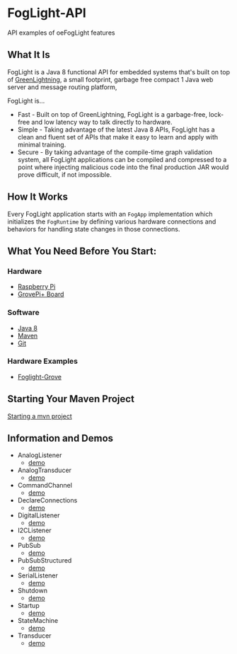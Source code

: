 # FogLight-API
API examples of oeFogLight features
## What It Is ##
FogLight is a Java 8 functional API for embedded systems that's built on top of [GreenLightning](https://github.com/oci-pronghorn/GreenLightning), a small footprint, garbage free compact 1 Java web server and message routing platform, 

FogLight is...
- Fast - Built on top of GreenLightning, FogLight is a garbage-free, lock-free and low latency way to talk directly to hardware.
- Simple - Taking advantage of the latest Java 8 APIs, FogLight has a clean and fluent set of APIs that make it easy to learn and apply with minimal training.
- Secure - By taking advantage of the compile-time graph validation system, all FogLight applications can be compiled and compressed to a point where injecting malicious code into the final production JAR would prove difficult, if not impossible.

## How It Works ##
Every FogLight application starts with an `FogApp` implementation which initializes the `FogRuntime` by defining various hardware connections and behaviors for handling state changes in those connections.  

## What You Need Before You Start:
### Hardware
- [Raspberry Pi](https://www.raspberrypi.org/)
- [GrovePi+ Board](https://www.dexterindustries.com/shop/grovepi-board/)
### Software
- [Java 8](https://docs.oracle.com/javase/8/docs/technotes/guides/install/install_overview.html)
- [Maven](https://maven.apache.org/install.html)
- [Git](https://git-scm.com/)
### Hardware Examples
- [Foglight-Grove](https://github.com/oci-pronghorn/FogLight-Grove/blob/master/README.md)
## Starting Your Maven Project
[Starting a mvn project](https://github.com/oci-pronghorn/FogLighter/blob/master/README.md)
## Information and Demos 
- AnalogListener
  - [demo](https://github.com/oci-pronghorn/FogLight-API/blob/master/AnalogListener/README.md)
- AnalogTransducer
  - [demo](https://github.com/oci-pronghorn/FogLight-API/blob/master/AnalogTransducer/README.md)
- CommandChannel
  - [demo](https://github.com/oci-pronghorn/FogLight-API/blob/master/CommandChannel/README.md)
- DeclareConnections
  - [demo](https://github.com/oci-pronghorn/FogLight-API/blob/master/DeclareConnections/README.md)
- DigitalListener
  - [demo](https://github.com/oci-pronghorn/FogLight-API/blob/master/DigitalListener/README.md)
- I2CListener
  - [demo](https://github.com/oci-pronghorn/FogLight-API/blob/master/I2CListener/README.md)
- PubSub
  - [demo](https://github.com/oci-pronghorn/FogLight-API/blob/master/PubSub/README.md)
- PubSubStructured
  - [demo](https://github.com/oci-pronghorn/FogLight-API/blob/master/PubSubStructured/README.md)
- SerialListener
  - [demo](https://github.com/oci-pronghorn/FogLight-API/blob/master/SerialListener/README.md)
- Shutdown
  - [demo](https://github.com/oci-pronghorn/FogLight-API/blob/master/Shutdown/README.md)
- Startup
  - [demo](https://github.com/oci-pronghorn/FogLight-API/blob/master/Startup/README.md)
- StateMachine
  - [demo](https://github.com/oci-pronghorn/FogLight-API/blob/master/StateMachine/README.md)
- Transducer
  - [demo](https://github.com/oci-pronghorn/FogLight-API/blob/master/TransducerDemo/README.md)
